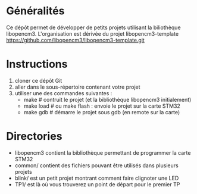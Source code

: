 # Généralités
Ce dépôt permet de développer de petits projets utilisant la biliothèque
libopencm3. L'organisation est dérivée du projet libopencm3-template
https://github.com/libopencm3/libopencm3-template.git

# Instructions
 1. cloner ce dépôt Git
 2. aller dans le sous-répertoire contenant votre projet
 3. utiliser une des commandes suivantes :
    - make # contruit le projet (et la bibliothèque libopencm3 initialement)
    - make load # ou make flash : envoie le projet sur la carte STM32
    - make gdb # démarre le projet sous gdb (en remote sur la carte)

# Directories
* libopencm3 contient la bibliothèque permettant de programmer la carte STM32
* common/ contient des fichiers pouvant être utilisés dans plusieurs projets
* blink/ est un petit projet montrant comment faire clignoter une LED
* TP1/ est là où vous trouverez un point de départ pour le premier TP
